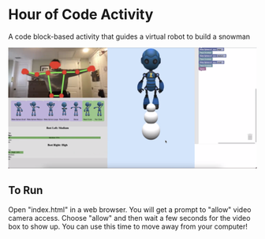 # Hour of Code Activity

A code block-based activity that guides a virtual robot to build a snowman

![Screenshot](screenshot.png)

## To Run

Open "index.html" in a web browser. You will get a prompt to "allow" video camera access. Choose "allow" and then wait a few seconds for the video box to show up. You can use this time to move away from your computer!
